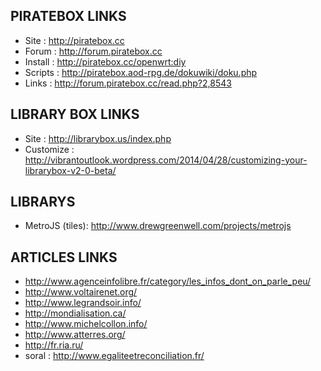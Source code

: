 ## PIRATEBOX LINKS ##
* Site      : http://piratebox.cc
* Forum     : http://forum.piratebox.cc
* Install   : http://piratebox.cc/openwrt:diy
* Scripts   : http://piratebox.aod-rpg.de/dokuwiki/doku.php
* Links     : http://forum.piratebox.cc/read.php?2,8543

## LIBRARY BOX LINKS ##
* Site      : http://librarybox.us/index.php
* Customize : http://vibrantoutlook.wordpress.com/2014/04/28/customizing-your-librarybox-v2-0-beta/

## LIBRARYS ##
* MetroJS (tiles): http://www.drewgreenwell.com/projects/metrojs




## ARTICLES LINKS ##
* http://www.agenceinfolibre.fr/category/les_infos_dont_on_parle_peu/
* http://www.voltairenet.org/
* http://www.legrandsoir.info/
* http://mondialisation.ca/
* http://www.michelcollon.info/
* http://www.atterres.org/
* http://fr.ria.ru/
* soral : http://www.egaliteetreconciliation.fr/